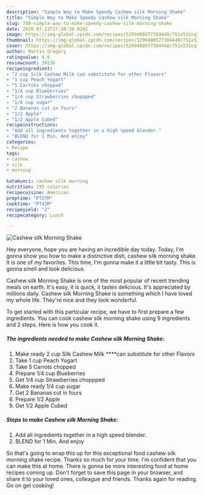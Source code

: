 ```yaml
---
description: "Simple Way to Make Speedy Cashew silk Morning Shake"
title: "Simple Way to Make Speedy Cashew silk Morning Shake"
slug: 780-simple-way-to-make-speedy-cashew-silk-morning-shake
date: 2020-07-22T17:30:38.020Z
image: https://img-global.cpcdn.com/recipes/5299400577384448/751x532cq70/cashew-silk-morning-shake-recipe-main-photo.jpg
thumbnail: https://img-global.cpcdn.com/recipes/5299400577384448/751x532cq70/cashew-silk-morning-shake-recipe-main-photo.jpg
cover: https://img-global.cpcdn.com/recipes/5299400577384448/751x532cq70/cashew-silk-morning-shake-recipe-main-photo.jpg
author: Martin Gregory
ratingvalue: 4.6
reviewcount: 39536
recipeingredient:
- "2 cup Silk Cashew Milk can substitute for other Flavors"
- "1 cup Peach Yogart"
- "5 Carrots chopped"
- "1/4 cup Blueberries"
- "1/4 cup Strawberries choppped"
- "1/4 cup sugar"
- "2 Bananas cut in fours"
- "1/2 Apple"
- "1/2 Apple Cubed"
recipeinstructions:
- "Add all ingredients together in a high speed blender."
- "BLEND for 1 Min. And enjoy"
categories:
- Recipe
tags:
- cashew
- silk
- morning

katakunci: cashew silk morning 
nutrition: 195 calories
recipecuisine: American
preptime: "PT27M"
cooktime: "PT42M"
recipeyield: "2"
recipecategory: Lunch

---
```



![Cashew silk Morning Shake](https://img-global.cpcdn.com/recipes/5299400577384448/751x532cq70/cashew-silk-morning-shake-recipe-main-photo.jpg)

Hey everyone, hope you are having an incredible day today. Today, I'm gonna show you how to make a distinctive dish, cashew silk morning shake. It is one of my favorites. This time, I'm gonna make it a little bit tasty. This is gonna smell and look delicious.

Cashew silk Morning Shake is one of the most popular of recent trending meals on earth. It's easy, it is quick, it tastes delicious. It's appreciated by millions daily. Cashew silk Morning Shake is something which I have loved my whole life. They're nice and they look wonderful.




To get started with this particular recipe, we have to first prepare a few ingredients. You can cook cashew silk morning shake using 9 ingredients and 2 steps. Here is how you cook it.

<!--inarticleads1-->

##### The ingredients needed to make Cashew silk Morning Shake:

1. Make ready 2 cup Silk Cashew Milk ****can substitute for other Flavors
1. Take 1 cup Peach Yogart
1. Take 5 Carrots chopped
1. Prepare 1/4 cup Blueberries
1. Get 1/4 cup Strawberries choppped
1. Make ready 1/4 cup sugar
1. Get 2 Bananas cut in fours
1. Prepare 1/2 Apple
1. Get 1/2 Apple Cubed




<!--inarticleads2-->

##### Steps to make Cashew silk Morning Shake:

1. Add all ingredients together in a high speed blender.
1. BLEND for 1 Min. And enjoy




So that's going to wrap this up for this exceptional food cashew silk morning shake recipe. Thanks so much for your time. I'm confident that you can make this at home. There is gonna be more interesting food at home recipes coming up. Don't forget to save this page in your browser, and share it to your loved ones, colleague and friends. Thanks again for reading. Go on get cooking!

